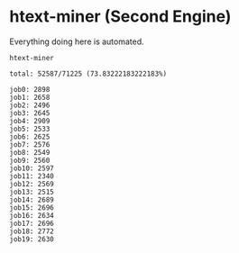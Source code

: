 # htext-miner (Second Engine)

Everything doing here is automated.

```
htext-miner

total: 52587/71225 (73.83222183222183%)

job0: 2898
job1: 2658
job2: 2496
job3: 2645
job4: 2909
job5: 2533
job6: 2625
job7: 2576
job8: 2549
job9: 2560
job10: 2597
job11: 2340
job12: 2569
job13: 2515
job14: 2689
job15: 2696
job16: 2634
job17: 2696
job18: 2772
job19: 2630
```